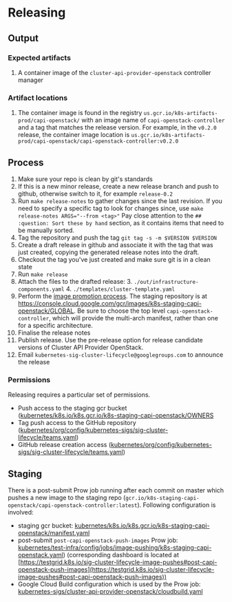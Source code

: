 
# Releasing

## Output

### Expected artifacts

1. A container image of the `cluster-api-provider-openstack` controller manager

### Artifact locations

1. The container image is found in the registry `us.gcr.io/k8s-artifacts-prod/capi-openstack/` with an image
   name of `capi-openstack-controller` and a tag that matches the release version. For
   example, in the `v0.2.0` release, the container image location is
   `us.gcr.io/k8s-artifacts-prod/capi-openstack/capi-openstack-controller:v0.2.0`


## Process


1. Make sure your repo is clean by git's standards
2. If this is a new minor release, create a new release branch and push to github, otherwise switch to it, for example `release-0.2`
3. Run `make release-notes` to gather changes since the last revision. If you need to specify a specific tag to look for changes
   since, use `make release-notes ARGS="--from <tag>"` Pay close attention to the `## :question: Sort these by hand` section, as it contains items that need to be manually sorted.
4. Tag the repository and push the tag `git tag -s -m $VERSION $VERSION`
5. Create a draft release in github and associate it with the tag that was just created, copying the generated release notes into
   the draft.
6. Checkout the tag you've just created and make sure git is in a clean state
7. Run `make release`
8. Attach the files to the drafted release:
    3. `./out/infrastructure-components.yaml`
    4. `./templates/cluster-template.yaml`
9.  Perform the [image promotion process](https://github.com/kubernetes/k8s.io/tree/master/k8s.gcr.io#image-promoter).
    The staging repository is at https://console.cloud.google.com/gcr/images/k8s-staging-capi-openstack/GLOBAL. Be
    sure to choose the top level `capi-openstack-controller`, which will provide the multi-arch manifest, rather than one for a specific architecture.
10.  Finalise the release notes
11.  Publish release. Use the pre-release option for release
    candidate versions of Cluster API Provider OpenStack.
12.  Email `kubernetes-sig-cluster-lifecycle@googlegroups.com` to announce the release

<!-- TODO add link to image promote PR after the first release -->

### Permissions

Releasing requires a particular set of permissions.

* Push access to the staging gcr bucket ([kubernetes/k8s.io/k8s.gcr.io/k8s-staging-capi-openstack/OWNERS](https://github.com/kubernetes/k8s.io/blob/master/k8s.gcr.io/k8s-staging-capi-openstack/OWNERS)
* Tag push access to the GitHub repository ([kubernetes/org/config/kubernetes-sigs/sig-cluster-lifecycle/teams.yaml](https://github.com/kubernetes/org/blob/master/config/kubernetes-sigs/sig-cluster-lifecycle/teams.yaml#L136-L137))
* GitHub release creation access ([kubernetes/org/config/kubernetes-sigs/sig-cluster-lifecycle/teams.yaml](https://github.com/kubernetes/org/blob/master/config/kubernetes-sigs/sig-cluster-lifecycle/teams.yaml#L136-L137))

## Staging

There is a post-submit Prow job running after each commit on master which pushes a new image to the staging repo (`gcr.io/k8s-staging-capi-openstack/capi-openstack-controller:latest`). Following configuration is involved:
* staging gcr bucket: [kubernetes/k8s.io/k8s.gcr.io/k8s-staging-capi-openstack/manifest.yaml](https://github.com/kubernetes/k8s.io/blob/master/k8s.gcr.io/k8s-staging-capi-openstack/manifest.yaml)
* post-submit `post-capi-openstack-push-images` Prow job: [kubernetes/test-infra/config/jobs/image-pushing/k8s-staging-capi-openstack.yaml](https://github.com/kubernetes/test-infra/blob/master/config/jobs/image-pushing/k8s-staging-capi-openstack.yaml)) (corresponding dashboard is located at [https://testgrid.k8s.io/sig-cluster-lifecycle-image-pushes#post-capi-openstack-push-images](https://testgrid.k8s.io/sig-cluster-lifecycle-image-pushes#post-capi-openstack-push-images))
* Google Cloud Build configuration which is used by the Prow job: [kubernetes-sigs/cluster-api-provider-openstack/cloudbuild.yaml](https://github.com/kubernetes-sigs/cluster-api-provider-openstack/blob/master/cloudbuild.yaml)
